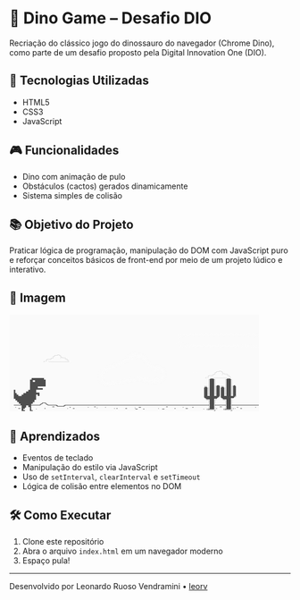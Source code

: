 # 🦖 Dino Game – Desafio DIO

Recriação do clássico jogo do dinossauro do navegador (Chrome Dino), como parte de um desafio proposto pela Digital Innovation One (DIO).

## 🚀 Tecnologias Utilizadas

- HTML5
- CSS3
- JavaScript

## 🎮 Funcionalidades

- Dino com animação de pulo
- Obstáculos (cactos) gerados dinamicamente
- Sistema simples de colisão

## 📚 Objetivo do Projeto

Praticar lógica de programação, manipulação do DOM com JavaScript puro e reforçar conceitos básicos de front-end por meio de um projeto lúdico e interativo.

## 📸 Imagem

<img src="tela.png" alt="Dino Game image"/>

## 🧠 Aprendizados

- Eventos de teclado
- Manipulação do estilo via JavaScript
- Uso de `setInterval`, `clearInterval` e `setTimeout`
- Lógica de colisão entre elementos no DOM

## 🛠️ Como Executar

1. Clone este repositório
2. Abra o arquivo `index.html` em um navegador moderno
3. Espaço pula!

---

Desenvolvido por Leonardo Ruoso Vendramini • [leorv](https://github.com/leorv)
